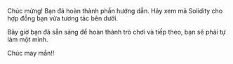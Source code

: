Chúc mừng! Bạn đã hoàn thành phần hướng dẫn.
Hãy xem mã Solidity cho hợp đồng bạn vừa tương tác bên dưới.

Bây giờ bạn đã sẵn sàng để hoàn thành trò chơi và tiếp theo, bạn sẽ phải tự làm một mình.

Chúc may mắn!!
